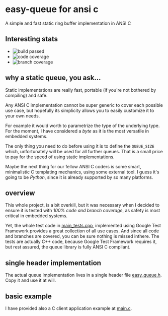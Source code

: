 # easy-queue for ansi c

A simple and fast static ring buffer implementation in ANSI C

## Interesting stats

* ![build passed](https://img.shields.io/badge/build-passed-brightgreen)
* ![code coverage](https://img.shields.io/badge/code%20coverage-100%25-brightgreen)
* ![branch coverage](https://img.shields.io/badge/branch%20coverage-100%25-brightgreen)


## why a static queue, you ask...

Static implementations are really fast, portable (if you're not bothered
by compiling) and safe.

Any ANSI C implementation cannot be super generic to cover each possible
use case, but hopefully its simplicity allows you to easily customize it
to your own needs.

For example it would worth to parametrize the type of the underlying
type. For the moment, I have considered a _byte_ as it is the most
versatile in embedded systems.

The only thing you need to do before using it is to define the `QUEUE_SIZE`
which, unfortunately will be used for all further queues. That is a small
price to pay for the speed of using static implementations.

Maybe the next thing for our fellow ANSI C coders is some smart, minimalistic
C templating mechanics, using some external tool. I guess it's going to
be _Python_, since it is already supported by so many platforms.


## overview

This whole project, is a bit overkill, but it was necessary when I decided
to ensure it is tested with *100% code and branch coverage*, as safety is
most critical in embedded systems.

Yet, the whole test code in [main_tests.cpp](./main_tests.cpp), implemented
using Google Test Framework provides a great collection of all use cases.
And since all code and branches are covered, you can be sure nothing is
missed inthere.
The tests are actually C++ code, because Google Test Framework requires it,
but rest assured, the queue library is fully ANSI C compliant.


## single header implementation

The actual queue implementation lives in a single header file
[easy_queue.h](./include/easy_queue.h). Copy it and use it at will.

## basic example

I have provided also a C client application example at [main.c](./main.c).
